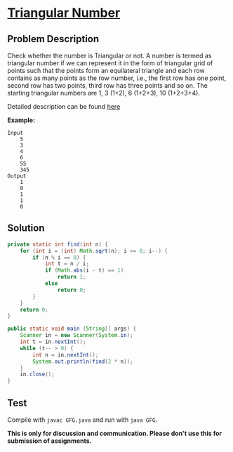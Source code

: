# [Triangular Number][title]

## Problem Description

Check whether the number is Triangular or not. A number is termed as triangular number if we can represent it in the form of triangular grid of points such that the points form an equilateral triangle and each row contains as many points as the row number, i.e., the first row has one point, second row has two points, third row has three points and so on. The starting triangular numbers are 1, 3 (1+2), 6 (1+2+3), 10 (1+2+3+4).

Detailed description can be found [here][title]

**Example:**

```
Input
	5
    3
    4
    6
    55
    345
Output
	1
    0
    1
    1
    0
```

## Solution

```java
private static int find(int n) {
    for (int i = (int) Math.sqrt(n); i >= 0; i--) {
        if (n % i == 0) {
            int t = n / i;
            if (Math.abs(i - t) == 1)
                return 1;
            else
                return 0;
        }
    }
    return 0;
}

public static void main (String[] args) {
    Scanner in = new Scanner(System.in);
    int t = in.nextInt();
    while (t-- > 0) {
        int n = in.nextInt();
        System.out.println(find(2 * n));
    }
    in.close();
}
```

## Test

Compile with `javac GFG.java` and run with `java GFG`.


**This is only for discussion and communication. Please don't use this for submission of assignments.**

[title]: https://practice.geeksforgeeks.org/problems/squares-in-a-matrix/0/